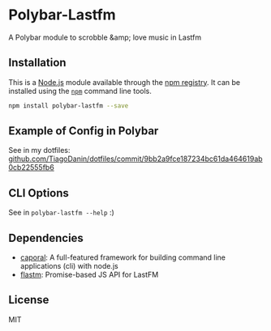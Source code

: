 # Polybar-Lastfm

A Polybar module to scrobble &amp;amp; love music in Lastfm

## Installation

This is a [Node.js](https://nodejs.org/) module available through the
[npm registry](https://www.npmjs.com/). It can be installed using the
[`npm`](https://docs.npmjs.com/getting-started/installing-npm-packages-locally) command line tools.

```sh
npm install polybar-lastfm --save
```
## Example of Config in Polybar

See in my dotfiles: [github.com/TiagoDanin/dotfiles/commit/9bb2a9fce187234bc61da464619ab0cb22555fb6](https://github.com/TiagoDanin/dotfiles/commit/9bb2a9fce187234bc61da464619ab0cb22555fb6)

## CLI Options

See in `polybar-lastfm --help` :)

## Dependencies

- [caporal](https://ghub.io/caporal): A full-featured framework for building command line applications (cli) with node.js
- [flastm](https://ghub.io/flastm): Promise-based JS API for LastFM

## License

MIT
